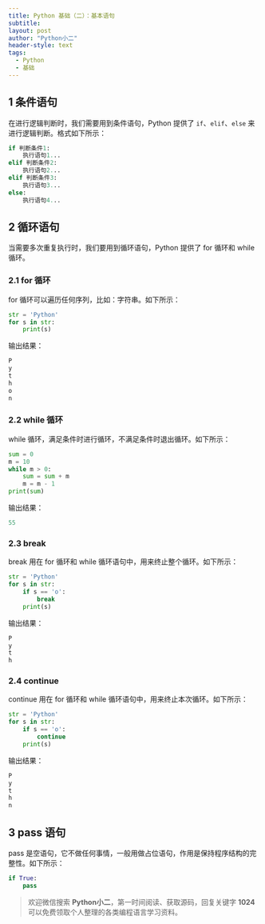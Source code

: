 ```yaml
---
title: Python 基础（二）：基本语句
subtitle: 
layout: post
author: "Python小二"
header-style: text
tags:
  - Python
  - 基础
---
```


## 1 条件语句

在进行逻辑判断时，我们需要用到条件语句，Python 提供了 `if`、`elif`、`else` 来进行逻辑判断。格式如下所示：

```python
if 判断条件1:
    执行语句1...
elif 判断条件2:
    执行语句2...
elif 判断条件3:
    执行语句3...
else:
    执行语句4...
```

## 2 循环语句

当需要多次重复执行时，我们要用到循环语句，Python 提供了 for 循环和 while 循环。

### 2.1 for 循环

for 循环可以遍历任何序列，比如：字符串。如下所示：

```python
str = 'Python'
for s in str:
    print(s)
```

输出结果：

```python
P
y
t
h
o
n
```

### 2.2 while 循环

while 循环，满足条件时进行循环，不满足条件时退出循环。如下所示：

```python
sum = 0
m = 10
while m > 0:
    sum = sum + m
    m = m - 1
print(sum)
```

输出结果：

```python
55
```

### 2.3 break 

break 用在 for 循环和 while 循环语句中，用来终止整个循环。如下所示：

```python
str = 'Python'
for s in str:
    if s == 'o':
        break
    print(s)
```

输出结果：

```python
P
y
t
h
```

### 2.4 continue

continue 用在 for 循环和 while 循环语句中，用来终止本次循环。如下所示：

```python
str = 'Python'
for s in str:
    if s == 'o':
        continue
    print(s)
```

输出结果：

```python
P
y
t
h
n
```

## 3 pass 语句

pass 是空语句，它不做任何事情，一般用做占位语句，作用是保持程序结构的完整性。如下所示：

```python
if True:
    pass
```

> 欢迎微信搜索 **Python小二**，第一时间阅读、获取源码，回复关键字 **1024** 可以免费领取个人整理的各类编程语言学习资料。